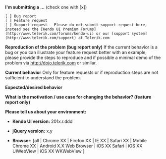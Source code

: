 **I'm submitting a ...**  (check one with [x])
```
[ ] Bug report
[ ] Feature request
[ ] Support request - Please do not submit support request here, instead see the [Kendo UI Premium Forums](http://www.telerik.com/forums/kendo-ui) or our [support system](http://www.telerik.com/support) at Telerik.com
```

**Reproduction of the problem (bug report only)**
If the current behavior is a bug or you can illustrate your feature request better with an example, please provide the steps to reproduce and if possible a minimal demo of the problem via http://dojo.telerik.com or similar.

**Current behavior**
Only for feature requests or if reproduction steps are not sufficient to understand the problem.


**Expected/desired behavior**



**What is the motivation / use case for changing the behavior? (feature report only)**

**Please tell us about your environment:**

* **Kendo UI version:** 201x.r.ddd

* **jQuery version:** x.y

* **Browser:** [all | Chrome XX | Firefox XX | IE XX | Safari XX | Mobile Chrome XX | Android X.X Web Browser | iOS XX Safari | iOS XX UIWebView | iOS XX WKWebView ] 


